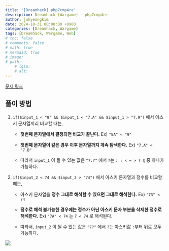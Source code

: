 ```yaml
---
title: '[Dreamhack] php7cmp4re'
description: Dreamhack [Wargame] - php7cmp4re
author: juhyeongkim
date: 2024-10-31 00:00:00 +0900
categories: [Dreamhack, Wargame]
tags: [Dreamhack, Wargame, Web]
# toc: false
# comments: false
# math: true
# mermaid: true
# image:
# path: 
    # lqip: 
    # alt: 
---
```


[문제 링크](https://dreamhack.io/wargame/challenges/1113)

## 풀이 방법

1. `if($input_1 < "8" && $input_1 < "7.A" && $input_1 > "7.9")` 에서 아스키 문자열끼리 비교할 때는,
   
   - **첫번째 문자열에서 결정되면 비교가 끝난다.** Ex) `"8A" < "9"`
   
   - **첫번째 문자열이 같은 경우 이후 문자열까지 계속 탐색한다.** Ex) `"7.A" < "7.B"`
   
   - 따라서 `input_1` 이 될 수 있는 값은 `"7.?"` 에서 `?`는 `: ; < = > ? @` 중 하나가 가능하다.
  
2. `if($input_2 < 74 && $input_2 > "74")` 에서 아스키 문자열과 정수를 비교할 때는,
   
   - 아스키 문자열을 **정수 그대로 해석할 수 있으면 그대로 해석한다.** Ex) `"73" < 74`
   
   - **정수로 해석 불가능한 경우에는 정수가 아닌 아스키 문자 부분을 삭제한 정수로 해석한다.**  Ex) `"7A" < 74` 는 `7 < 74` 로 해석된다.
   
   - 따라서, `input_2` 이 될 수 있는 값은 `"7?"` 에서 `?`는 아스키값 `:`부터 뒤로 모두 가능하다.

![](https://img1.daumcdn.net/thumb/R1280x0/?scode=mtistory2&fname=https%3A%2F%2Fblog.kakaocdn.net%2Fdn%2FqOPNt%2FbtrAdcY26CF%2FKsn1qKzUqEaCql1Cbk6GG0%2Fimg.png)

